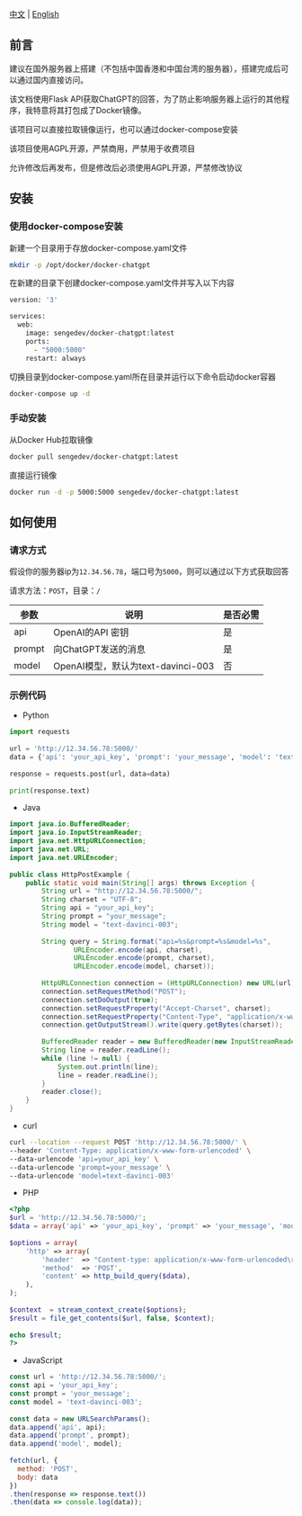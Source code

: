 [中文](README-zh.md) | [English](README.md)

## 前言

建议在国外服务器上搭建（不包括中国香港和中国台湾的服务器），搭建完成后可以通过国内直接访问。

该文档使用Flask API获取ChatGPT的回答，为了防止影响服务器上运行的其他程序，我特意将其打包成了Docker镜像。

该项目可以直接拉取镜像运行，也可以通过docker-compose安装

该项目使用AGPL开源，严禁商用，严禁用于收费项目

允许修改后再发布，但是修改后必须使用AGPL开源，严禁修改协议

## 安装

### **使用docker-compose安装**

新建一个目录用于存放docker-compose.yaml文件

```bash
mkdir -p /opt/docker/docker-chatgpt
```

在新建的目录下创建docker-compose.yaml文件并写入以下内容

```bash
version: '3'

services:
  web:
    image: sengedev/docker-chatgpt:latest
    ports:
      - "5000:5000"
    restart: always
```

切换目录到docker-compose.yaml所在目录并运行以下命令启动docker容器

```bash
docker-compose up -d
```

### 手动安装

从Docker Hub拉取镜像

```bash
docker pull sengedev/docker-chatgpt:latest
```

直接运行镜像

```bash
docker run -d -p 5000:5000 sengedev/docker-chatgpt:latest 
```

## **如何使用**

### 请求方式

假设你的服务器ip为`12.34.56.78`，端口号为`5000`，则可以通过以下方式获取回答

请求方法：`POST`，目录：`/`

| 参数   | 说明                               | 是否必需 |
| ------ | ---------------------------------- | -------- |
| api    | OpenAI的API 密钥                   | 是       |
| prompt | 向ChatGPT发送的消息                | 是       |
| model  | OpenAI模型，默认为text-davinci-003 | 否       |

### **示例代码**

- Python

```python
import requests
 
url = 'http://12.34.56.78:5000/'
data = {'api': 'your_api_key', 'prompt': 'your_message', 'model': 'text-davinci-003'}
 
response = requests.post(url, data=data)
 
print(response.text)
```

- Java

```java
import java.io.BufferedReader;
import java.io.InputStreamReader;
import java.net.HttpURLConnection;
import java.net.URL;
import java.net.URLEncoder;
 
public class HttpPostExample {
    public static void main(String[] args) throws Exception {
        String url = "http://12.34.56.78:5000/";
        String charset = "UTF-8";
        String api = "your_api_key";
        String prompt = "your_message";
        String model = "text-davinci-003";
        
        String query = String.format("api=%s&prompt=%s&model=%s",
                URLEncoder.encode(api, charset),
                URLEncoder.encode(prompt, charset),
                URLEncoder.encode(model, charset));
        
        HttpURLConnection connection = (HttpURLConnection) new URL(url).openConnection();
        connection.setRequestMethod("POST");
        connection.setDoOutput(true);
        connection.setRequestProperty("Accept-Charset", charset);
        connection.setRequestProperty("Content-Type", "application/x-www-form-urlencoded;charset=" + charset);
        connection.getOutputStream().write(query.getBytes(charset));
        
        BufferedReader reader = new BufferedReader(new InputStreamReader(connection.getInputStream()));
        String line = reader.readLine();
        while (line != null) {
            System.out.println(line);
            line = reader.readLine();
        }
        reader.close();
    }
}
```

- curl

```bash
curl --location --request POST 'http://12.34.56.78:5000/' \
--header 'Content-Type: application/x-www-form-urlencoded' \
--data-urlencode 'api=your_api_key' \
--data-urlencode 'prompt=your_message' \
--data-urlencode 'model=text-davinci-003'
```

- PHP

```php
<?php
$url = 'http://12.34.56.78:5000/';
$data = array('api' => 'your_api_key', 'prompt' => 'your_message', 'model' => 'text-davinci-003');
 
$options = array(
    'http' => array(
        'header'  => "Content-type: application/x-www-form-urlencoded\r\n",
        'method'  => 'POST',
        'content' => http_build_query($data),
    ),
);
 
$context  = stream_context_create($options);
$result = file_get_contents($url, false, $context);
 
echo $result;
?>
```

- JavaScript

```javascript
const url = 'http://12.34.56.78:5000/';
const api = 'your_api_key';
const prompt = 'your_message';
const model = 'text-davinci-003';
 
const data = new URLSearchParams();
data.append('api', api);
data.append('prompt', prompt);
data.append('model', model);
 
fetch(url, {
  method: 'POST',
  body: data
})
.then(response => response.text())
.then(data => console.log(data));
```


